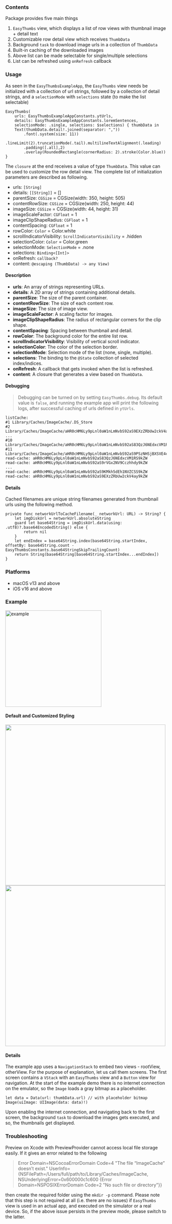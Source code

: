 ### Contents

Package provides five main things
1. `EasyThumbs` view, which displays a list of row views with thumbnail image + detail text
2. Customizable row detail view which receives `ThumbData`
3. Background `task` to download image urls in a collection of `ThumbData`
4. Built-in caching of the downloaded images
5. Above list can be made selectable for single/multiple selections
6. List can be refreshed using `onRefresh` callback

### Usage

As seen in the `EasyThumbsExampleApp`, the `EasyThumbs` view needs be initialized
with a collection of url strings, followed by a collection of detail strings, and
a `selectionMode` with `selections` state (to make the list selectable)

    EasyThumbs(
        urls: EasyThumbsExampleAppConstants.ytUrls,
        details: EasyThumbsExampleAppConstants.loremSentences,
        selectionMode: .single, selections: $selections) { thumbData in
        Text(thumbData.detail!.joined(separator: ","))
            .font(.system(size: 11))
            .lineLimit(2).truncationMode(.tail).multilineTextAlignment(.leading)
            .padding([.all],2)
            .overlay(RoundedRectangle(cornerRadius: 2).stroke(Color.blue))
    }

The `closure` at the end receives a value of type `ThumbData`. This value can be used to customize
the row detail view. The complete list of initialization parameters are described as following.

- urls: `[String]`
- details: `[[String]]` = []
- parentSize: `CGSize` = CGSize(width: 350, height: 505)
- contentRowSize: `CGSize` = CGSize(width: 250, height: 44)
- imageSize: `CGSize` = CGSize(width: 44, height: 31)
- imageScaleFactor: `CGFloat` = 1
- imageClipShapeRadius: `CGFloat` = 1
- contentSpacing: `CGFloat` = 1
- rowColor: `Color` = Color.white
- scrollIndicatorVisibility: `ScrollIndicatorVisibility` = .hidden
- selectionColor: `Color` = Color.green
- selectionMode: `SelectionMode` = .none
- selections: `Binding<[Int]>`
- onRefresh: `callback?`
- content: `@escaping (ThumbData) -> any View)`

#### Description

- **urls**: An array of strings representing URLs.
- **details**: A 2D array of strings containing additional details.
- **parentSize**: The size of the parent container.
- **contentRowSize**: The size of each content row.
- **imageSize**: The size of image view.
- **imageScaleFactor**: A scaling factor for images.
- **imageClipShapeRadius**: The radius of rectangular corners for the clip shape.
- **contentSpacing**: Spacing between thumbnail and detail.
- **rowColor**: The background color for the entire list row.
- **scrollIndicatorVisibility**: Visibility of vertical scroll indicator.
- **selectionColor**: The color of the selection border.
- **selectionMode**: Selection mode of the list (none, single, multiple).
- **selections**: The binding to the `@State` collection of selected index/indices.
- **onRefresh**: A callback that gets invoked when the list is refreshed.
- **content**: A closure that generates a view based on `ThumbData`.

#### Debugging

> Debugging can be turned on by setting `EasyThumbs.debug`. Its default value is `false`, and running
> the example app will print the following logs, after successful caching of urls defined in `ytUrls`.

	listCache:
	#1 Library/Caches/ImageCache/.DS_Store
	#2 Library/Caches/ImageCache/aHR0cHM6Ly9pLnl0aW1nLmNvbS92aS9EXzZRbUw2ckV4ay9kZW
	...
	#10 Library/Caches/ImageCache/aHR0cHM6Ly9pLnl0aW1nLmNvbS92aS83QzJ6NEdxcVM1RS9kZW
	#11 Library/Caches/ImageCache/aHR0cHM6Ly9pLnl0aW1nLmNvbS92aS9PSzNHSjBXSVE4cy9kZW
	read-cache: aHR0cHM6Ly9pLnl0aW1nLmNvbS92aS83QzJ6NEdxcVM1RS9kZW
	read-cache: aHR0cHM6Ly9pLnl0aW1nLmNvbS92aS9rVGx2NV9Cczhhdy9kZW
	...
	read-cache: aHR0cHM6Ly9pLnl0aW1nLmNvbS92aS9KMkh5dEh1NVZCSS9kZW
	read-cache: aHR0cHM6Ly9pLnl0aW1nLmNvbS92aS9EXzZRbUw2ckV4ay9kZW

#### Details

Cached filenames are unique string filenames generated from thumbnail urls using the following method.

    private func networkUrlToCacheFilename(_ networkUrl: URL) -> String? {
        let imgDiskUrl = networkUrl.absoluteString
        guard let base64String = imgDiskUrl.data(using: .utf8)?.base64EncodedString() else {
            return nil
        }
        let endIndex = base64String.index(base64String.startIndex, offsetBy: base64String.count - EasyThumbsConstants.base64StringSkipTrailingCount)
        return String(base64String[base64String.startIndex...endIndex])
    }

### Platforms

- macOS v13 and above
- iOS v16 and above

### Example

<img src="./readme_img/example.gif" width="300" alt="example" />

#### Default and Customized Styling
<p style="float=left">
    <img src="./readme_img/example_default.png" height="500" />
    <img src="./readme_img/example_customized.png" height="500" />
</p>

#### Details

The example app uses a `NavigationStack` to embed two views - rootView, otherView. For the
purpose of explanation, let us call them screens. The first screen contains a `VStack` with
an `EasyThumbs` view and a `Button` view for navigation. At the start of the example demo
there is no internet connection on the emulator, so the `Image` loads a gray bitmap as a
placeholder.

    let data = Data(url: thumbData.url) // with placeholder bitmap
    Image(uiImage: UIImage(data: data)!)

Upon enabling the internet connection, and navigating back to the first screen, the background `task`
to download the images gets executed, and so, the thumbnails get displayed.

### Troubleshooting

Preview on Xcode with PreviewProvider cannot access local file storage easily. If it gives an error
related to the following

> Error Domain=NSCocoaErrorDomain Code=4 "The file “ImageCache” doesn’t exist."
> UserInfo={NSFilePath=/Users/full/path/to/Library/Caches/ImageCache, NSUnderlyingError=0x600000c1c600
> {Error Domain=NSPOSIXErrorDomain Code=2 "No such file or directory"}}

then create the required folder using the `mkdir -p` command. Please note that this step is not required
at all (i.e. there are no issues) if `EasyThumbs` view is used in an actual app, and executed on the simulator
or a real device. So, if the above issue persists in the preview mode, please switch to the latter.